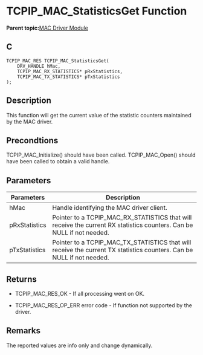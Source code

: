 # TCPIP\_MAC\_StatisticsGet Function

**Parent topic:**[MAC Driver Module](GUID-0C1AF471-66D4-472F-84AF-212E9E18B21D.md)

## C

```
TCPIP_MAC_RES TCPIP_MAC_StatisticsGet(
    DRV_HANDLE hMac, 
    TCPIP_MAC_RX_STATISTICS* pRxStatistics, 
    TCPIP_MAC_TX_STATISTICS* pTxStatistics
);
```

## Description

This function will get the current value of the statistic counters maintained by the MAC driver.

## Precondtions

TCPIP\_MAC\_Initialize\(\) should have been called. TCPIP\_MAC\_Open\(\) should have been called to obtain a valid handle.

## Parameters

|Parameters|Description|
|----------|-----------|
|hMac|Handle identifying the MAC driver client.|
|pRxStatistics|Pointer to a TCPIP\_MAC\_RX\_STATISTICS that will receive the current RX statistics counters. Can be NULL if not needed.|
|pTxStatistics|Pointer to a TCPIP\_MAC\_TX\_STATISTICS that will receive the current TX statistics counters. Can be NULL if not needed.|

## Returns

-   TCPIP\_MAC\_RES\_OK - If all processing went on OK.

-   TCPIP\_MAC\_RES\_OP\_ERR error code - If function not supported by the driver.


## Remarks

The reported values are info only and change dynamically.

